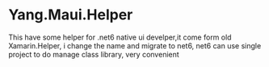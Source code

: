 # Yang.Maui.Helper
This have some helper for .net6 native ui develper,it come form old Xamarin.Helper, 
i change the name and migrate to net6, net6 can use single project to do manage class library, very convenient